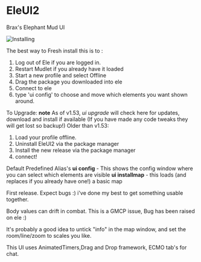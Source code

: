 # EleUI2
Brax's Elephant Mud UI

![Installing](https://github.com/tdk1069/EleUI2/raw/master/Mudlet-resize.gif "Sample layout")


The best way to Fresh install this is to : 
1. Log out of Ele if you are logged in.
2. Restart Mudlet if you already have it loaded
3. Start a new profile and select Offline
4. Drag the package you downloaded into ele 
5. Connect to ele
6. type 'ui config' to choose and move which elements you want shown around.

To Upgrade:
**note** As of v1.53, *ui upgrade* will check here for updates, download and install if available (If you have made any code tweaks they will get lost so backup!) 
Older than v1.53:
1. Load your profile offline.
2. Uninstall EleUI2 via the package manager
3. Install the new release via the package manager
4. connect!

Default Predefined Alias's 
**ui config** - This shows the config window where you can select which elements are visible
**ui installmap** - this loads (and replaces if you already have one!) a basic map

First release. Expect bugs :) i've done my best to get something usable together.

Body values can drift in combat. This is a GMCP issue, Bug has been raised on ele :) 

It's probably a good idea to untick "info" in the map window, and set the room/line/zoom to scales you like.

This UI uses AnimatedTimers,Drag and Drop framework, ECMO tab's for chat.
